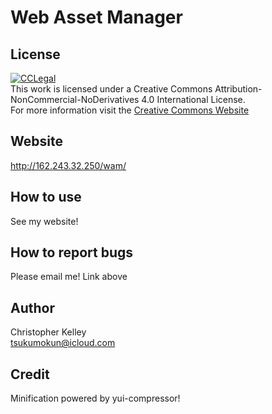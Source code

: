 Web Asset Manager
==========

License
----------
[![CCLegal](http://i.creativecommons.org/l/by-nc-nd/4.0/88x31.png "CC BY-NC-ND Legal Code")](http://creativecommons.org/licenses/by-nc-nd/4.0/deed.en_US "Creative Commons License")<br/>
This work is licensed under a Creative Commons Attribution-NonCommercial-NoDerivatives 4.0 International License.<br/>
For more information visit the [Creative Commons Website]

Website
----------
http://162.243.32.250/wam/

How to use
----------
See my website!

How to report bugs
----------
Please email me! Link above

Author
--- 
Christopher Kelley<br/>
[tsukumokun@icloud.com](mailto:tsukumokun@icloud.com)


Credit
---
Minification powered by yui-compressor!


[Creative Commons Website]:http://creativecommons.org/choose/ "Creative Commons Website"